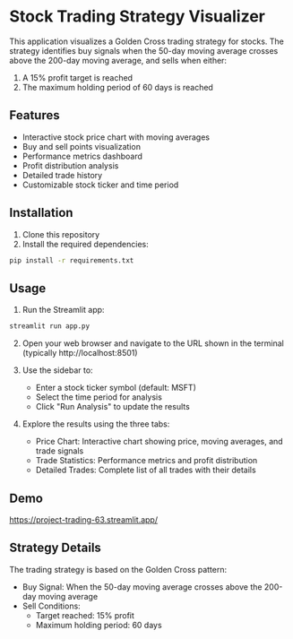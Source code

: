 # Stock Trading Strategy Visualizer

This application visualizes a Golden Cross trading strategy for stocks. The strategy identifies buy signals when the 50-day moving average crosses above the 200-day moving average, and sells when either:
1. A 15% profit target is reached
2. The maximum holding period of 60 days is reached

## Features

- Interactive stock price chart with moving averages
- Buy and sell points visualization
- Performance metrics dashboard
- Profit distribution analysis
- Detailed trade history
- Customizable stock ticker and time period

## Installation

1. Clone this repository
2. Install the required dependencies:
```bash
pip install -r requirements.txt
```

## Usage

1. Run the Streamlit app:
```bash
streamlit run app.py
```

2. Open your web browser and navigate to the URL shown in the terminal (typically http://localhost:8501)

3. Use the sidebar to:
   - Enter a stock ticker symbol (default: MSFT)
   - Select the time period for analysis
   - Click "Run Analysis" to update the results

4. Explore the results using the three tabs:
   - Price Chart: Interactive chart showing price, moving averages, and trade signals
   - Trade Statistics: Performance metrics and profit distribution
   - Detailed Trades: Complete list of all trades with their details

## Demo

https://project-trading-63.streamlit.app/

## Strategy Details

The trading strategy is based on the Golden Cross pattern:
- Buy Signal: When the 50-day moving average crosses above the 200-day moving average
- Sell Conditions:
  - Target reached: 15% profit
  - Maximum holding period: 60 days 
